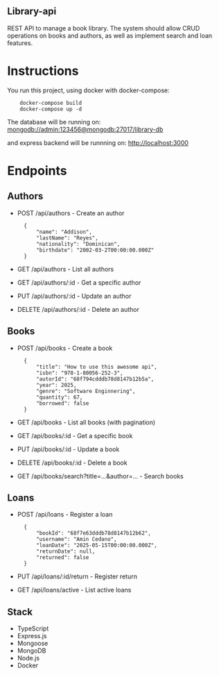## Library-api

REST API to manage a book library. The system should allow CRUD operations on books and authors, as well as implement search and loan features.

# Instructions

You run this project, using docker with docker-compose:

        docker-compose build
        docker-compose up -d

The database will be running on: [mongodb://admin:123456@mongodb:27017/library-db](mongodb://admin:123456@mongodb:27017/library-db)

and express backend will be runnning on: [http://localhost:3000](http://localhost:3000)

# Endpoints

## Authors

- POST /api/authors - Create an author

        {
            "name": "Addison",
            "lastName": "Reyes",
            "nationality": "Dominican",
            "birthdate": "2002-03-2T00:00:00.000Z"
        }

- GET /api/authors - List all authors
- GET /api/authors/:id - Get a specific author
- PUT /api/authors/:id - Update an author
- DELETE /api/authors/:id - Delete an author

## Books

- POST /api/books - Create a book

        {
            "title": "How to use this awesome api",
            "isbn": "978-1-80056-252-3",
            "autorId": "68f794cdddb78d8147b12b5a",
            "year": 2025,
            "genre": "Software Enginnering",
            "quantity": 67,
            "borrowed": false
        }

- GET /api/books - List all books (with pagination)
- GET /api/books/:id - Get a specific book
- PUT /api/books/:id - Update a book
- DELETE /api/books/:id - Delete a book
- GET /api/books/search?title=...&author=... - Search books

## Loans

- POST /api/loans - Register a loan

        {
            "bookId": "68f7e63dddb78d8147b12b62",
            "username": "Amin Cedano",
            "loanDate": "2025-05-15T00:00:00.000Z",
            "returnDate": null,
            "returned": false
        }

- PUT /api/loans/:id/return - Register return
- GET /api/loans/active - List active loans

## Stack

- TypeScript
- Express.js
- Mongoose
- MongoDB
- Node.js
- Docker
